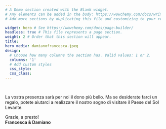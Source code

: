 ```yaml
---
# A Demo section created with the Blank widget.
# Any elements can be added in the body: https://wowchemy.com/docs/writing-markdown-latex/
# Add more sections by duplicating this file and customizing to your requirements.

widget: hero # See https://wowchemy.com/docs/page-builder/
headless: true # This file represents a page section.
weight: 2 # Order that this section will appear.
title:
hero_media: damianofrancesca.jpeg
design:
  # Choose how many columns the section has. Valid values: 1 or 2.
  columns: '1'
  # Add custom styles
  css_style:
  css_class:
---
```


<br>

La vostra presenza sarà per noi il dono più bello. Ma se desiderate farci un regalo, potete aiutarci a realizzare il nostro sogno di visitare il Paese del Sol Levante.

Grazie, a presto!<br />
**Francesca & Damiano**

<br>
